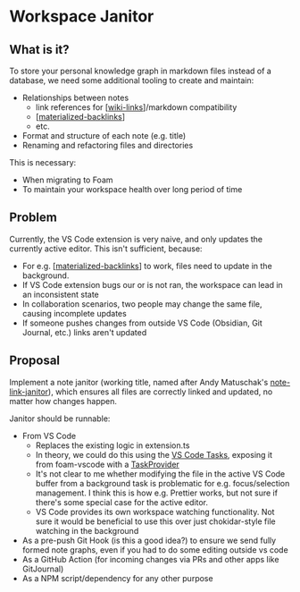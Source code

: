 # Workspace Janitor

## What is it?

To store your personal knowledge graph in markdown files instead of a database, we need some additional tooling to create and maintain:

- Relationships between notes
  - link references for [[wiki-links]]/markdown compatibility
  - [[materialized-backlinks]]
  - etc.
- Format and structure of each note (e.g. title)
- Renaming and refactoring files and directories

This is necessary:
  
- When migrating to Foam
- To maintain your workspace health over long period of time

## Problem

Currently, the VS Code extension is very naive, and only updates the currently active editor. This isn't sufficient, because:

- For e.g. [[materialized-backlinks]] to work, files need to update in the background.
- If VS Code extension bugs our or is not ran, the workspace can lead in an inconsistent state
- In collaboration scenarios, two people may change the same file, causing incomplete updates
- If someone pushes changes from outside VS Code (Obsidian, Git Journal, etc.) links aren't updated
  
## Proposal

Implement a note janitor (working title, named after Andy Matuschak's [note-link-janitor](https://github.com/andymatuschak/note-link-janitor)), which ensures all files are correctly linked and updated, no matter how changes happen.

Janitor should be runnable:
- From VS Code
  - Replaces the existing logic in extension.ts
  - In theory, we could do this using the [VS Code Tasks](https://code.visualstudio.com/docs/editor/tasks), exposing it from foam-vscode with a [TaskProvider](https://code.visualstudio.com/api/extension-guides/task-provider)
  - It's not clear to me whether modifying the file in the active VS Code buffer from a background task is problematic for e.g. focus/selection management. I think this is how e.g. Prettier works, but not sure if there's some special case for the active editor.
  - VS Code provides its own workspace watching functionality. Not sure it would be beneficial to use this over just chokidar-style file watching in the background
- As a pre-push Git Hook (is this a good idea?) to ensure we send fully formed note graphs, even if you had to do some editing outside vs code
- As a GitHub Action (for incoming changes via PRs and other apps like GitJournal)
- As a NPM script/dependency for any other purpose

[//begin]: # "Autogenerated link references for markdown compatibility"
[todo]: todo "Todo"
[roadmap]: roadmap "Roadmap"
[materialized-backlinks]: materialized-backlinks "Materialized Backlinks (stub)"
[wiki-links]: wiki-links "Wiki Links"
[cli]: cli "Command Line Interface"
[//end]: # "Autogenerated link references"
